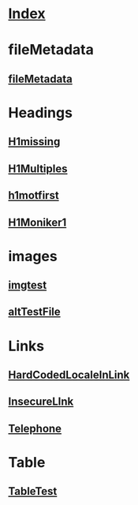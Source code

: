 # [Index](index.md)
# fileMetadata
## [fileMetadata](fileMetadata/fileMetadata.md)
# Headings
## [H1missing](headings/H1Missing.md)
## [H1Multiples](headings/H1Missing.md) 
## [h1motfirst](http://docs.microsoft.com/en-us)
## [H1Moniker1](headings/H1InMoniker.md)
# images
## [imgtest](Images/ImgTest.md)
## [altTestFile](Images/image-alt-test.md)
# Links
## [HardCodedLocaleInLink](Links/HardCodedLocaleInLink.md)
## [InsecureLInk](Links/InsecureLInk.md)
## [Telephone](Links/Telephone.md)
# Table
## [TableTest](Tables/table_test.md)